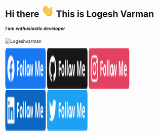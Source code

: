 

# Hi there <img src="https://raw.githubusercontent.com/ChandruSankar/ChandruSankar/master/assets/Hi.gif" width="40" height="40"> This is Logesh Varman
##### I am enthusiastic developer

<p align="left"> <img src="https://komarev.com/ghpvc/?username=Logeshvarman&label=Profile%20views&color=0e75b6&style=flat" alt="Logeshvarman" /> </p>


<a href="https://www.facebook.com/lokesh.messi.927/" target="_blank" style="text-decoration: none">
  <img src="https://raw.githubusercontent.com/ChandruSankar/ChandruSankar/master/assets/facebook.svg" width="128" height="128">
</a>

<a href="https://github.com/Logeshvarman" target="_blank" style="text-decoration: none">
  <img src="https://raw.githubusercontent.com/ChandruSankar/ChandruSankar/master/assets/github.svg" width="128" height="128">
</a>


<a href="https://www.instagram.com/logesh_varman" target="_blank" style="text-decoration: none">
  <img src="https://raw.githubusercontent.com/ChandruSankar/ChandruSankar/master/assets/instagram.svg" width="128" height="128">
</a>

<a href="https://www.linkedin.com/in/logesh-varman-7699021b1/" target="_blank" style="text-decoration: none">
  <img src="https://raw.githubusercontent.com/ChandruSankar/ChandruSankar/master/assets/linkedin.svg" width="128" height="128">
</a>

<a href="https://twitter.com/logesh_varman" target="_blank" style="text-decoration: none">
  <img src="https://raw.githubusercontent.com/ChandruSankar/ChandruSankar/master/assets/twitter.svg" width="128" height="128">
</a>
